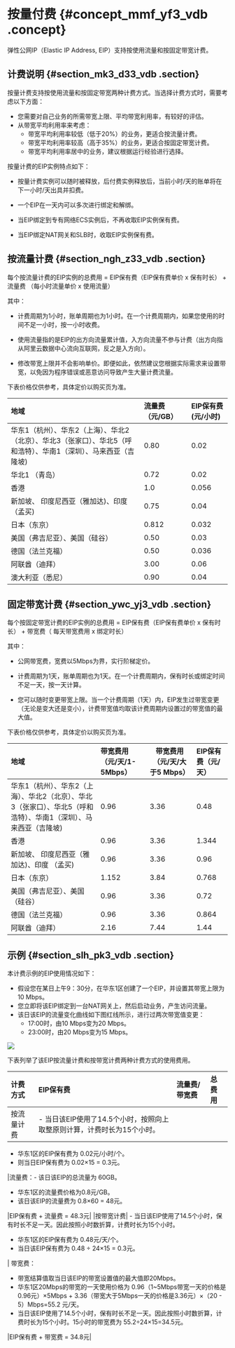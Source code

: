 # 按量付费 {#concept_mmf_yf3_vdb .concept}

弹性公网IP（Elastic IP Address, EIP）支持按使用流量和按固定带宽计费。

## 计费说明 {#section_mk3_d33_vdb .section}

按量计费支持按使用流量和按固定带宽两种计费方式。当选择计费方式时，需要考虑以下方面：

-   您需要对自己业务的所需带宽上限、平均带宽利用率，有较好的评估。
-   从带宽平均利用率来考虑：
    -   带宽平均利用率较低（低于20%）的业务，更适合按流量计费。
    -   带宽平均利用率较高（高于35%）的业务，更适合按固定带宽计费。
    -   带宽平均利用率居中的业务，建议根据运行经验进行选择。

按量计费的EIP实例特点如下：

-   按量计费实例可以随时被释放，后付费实例释放后，当前小时/天的账单将在下一小时/天出具并扣费。

-   一个EIP在一天内可以多次进行绑定和解绑。

-   当EIP绑定到专有网络ECS实例后，不再收取EIP实例保有费。

-   当EIP绑定NAT网关和SLB时，收取EIP实例保有费。


## 按流量计费 {#section_ngh_z33_vdb .section}

每个按流量计费的EIP实例的总费用 = EIP保有费（EIP保有费单价 x 保有时长） + 流量费 （每小时流量单价 x 使用流量）

其中：

-   计费周期为1小时，账单周期也为1小时。在一个计费周期内，如果您使用的时间不足一小时，按一小时收费。

-   使用流量指的是EIP的出方向流量累计值，入方向流量不参与计费（出方向指从阿里云数据中心流向互联网，反之是入方向）。

-   修改带宽上限并不会影响单价。即便如此，依然建议您根据实际需求来设置带宽，以免因为程序错误或恶意访问导致产生大量计费流量。


下表价格仅供参考，具体定价以购买页为准。

|地域|流量费 （元/GB）|EIP保有费 \(元/小时\)|
|:-|:---------|:--------------|
|华东1（杭州）、华东2（上海）、华北2（北京）、华北3（张家口）、华北5（呼和浩特）、华南1（深圳）、马来西亚（吉隆坡\)|0.80|0.02|
|华北1 （青岛）|0.72|0.02|
|香港|1.0|0.056|
|新加坡、 印度尼西亚（雅加达\)、印度 （孟买\)|0.75|0.04|
|日本（东京）|0.812|0.032|
|美国（弗吉尼亚）、美国（硅谷）|0.50|0.03|
|德国（法兰克福）|0.50|0.036|
|阿联酋（迪拜）|3.00|0.06|
|澳大利亚（悉尼）|0.90|0.04|

## 固定带宽计费 {#section_ywc_yj3_vdb .section}

每个按固定带宽计费的EIP实例的总费用 = EIP保有费（EIP保有费单价 x 保有时长） + 带宽费（ 每天带宽费用 x 绑定时长）

其中：

-   公网带宽费，宽费以5Mbps为界，实行阶梯定价。

-   计费周期为1天，账单周期也为1天。在一个计费周期内，保有时长或绑定时间不足一天，按一天计算。

-   您可以随时变更带宽上限。当一个计费周期（1天）内，EIP发生过带宽变更（无论是变大还是变小），计费带宽值均取该计费周期内设置过的带宽值的最大值。


下表价格仅供参考，具体定价以购买页为准。

|地域|带宽费用（元/天/1-5Mbps）|带宽费用（元/天/大于5 Mbps）|EIP保有费（元/天）|
|:-|:----------------|------------------|:----------|
|华东1（杭州）、华东2（上海）、华北2（北京）、华北3（张家口）、华北5（呼和浩特）、华南1（深圳）、马来西亚（吉隆坡\)|0.96|3.36|0.48|
|香港|0.96|3.36|1.344|
|新加坡、 印度尼西亚（雅加达\)、印度 （孟买\)|0.96|3.36|0.96|
|日本（东京）|1.152|3.84|0.768|
|美国（弗吉尼亚）、美国（硅谷）|0.96|3.36|0.72|
|德国（法兰克福）|0.96|3.36|0.864|
|阿联酋（迪拜）|2.16|7.44|1.44|

## 示例 {#section_slh_pk3_vdb .section}

本计费示例的EIP使用情况如下：

-   假设您在某日上午9：30分，在华东1区创建了一个EIP，并设置其带宽上限为10 Mbps。
-   您立即将该EIP绑定到一台NAT网关上，然后启动业务，产生访问流量。
-   该日该EIP的流量变化曲线如下图红线所示，进行过两次带宽值变更：
    -   17:00时，由10 Mbps变为20 Mbps。
    -   23:00时，由20 Mbps变为15 Mbps。

![](http://static-aliyun-doc.oss-cn-hangzhou.aliyuncs.com/assets/img/12814/2124_zh-CN.png)

下表列举了该EIP按流量计费和按带宽计费两种计费方式的使用费用。

|计费方式|EIP保有费|流量费/带宽费|总费用|
|:---|:-----|:------|:--|
|按流量计费| -   当日该EIP使用了14.5个小时，按照向上取整原则计算，计费时长为15个小时。
-   华东1区的EIP保有费为 0.02元/小时/个。
-   则当日EIP保有费为 0.02×15 = 0.3元。

 |流量费：-   该日该EIP的总流量为 60GB。
-   华东1区的流量费价格为0.8元/GB。
-   该日该EIP的流量费为 0.8×60 = 48元。

|EIP保有费 + 流量费 = 48.3元|
|按带宽计费| -   当日该EIP使用了14.5个小时，保有时长不足一天。因此按照小时数折算，计费时长为15个小时。
-   华东1区的EIP保有费为 0.48元/天/个。
-   当日该EIP保有费为 0.48 ÷ 24×15 = 0.3元。

 | 带宽费：

 -   带宽结算值取当日该EIP的带宽设置值的最大值即20Mbps。
-   华东1区20Mbps的带宽的一天使用价格为 0.96（1~5Mbps带宽一天的价格是0.96元）×5Mbps + 3.36（带宽大于5Mbps一天的价格是3.36元）×（20 - 5）Mbps=55.2 元/天。
-   当日该EIP使用了14.5个小时，保有时长不足一天。因此按照小时数折算，计费时长为15个小时。15小时的带宽费为 55.2÷24×15=34.5元。

 |EIP保有费 + 带宽费 = 34.8元|

